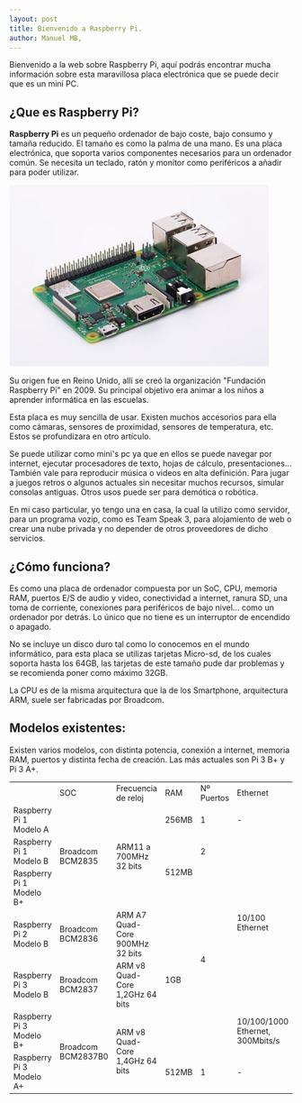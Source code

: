 ```yaml
---
layout: post
title: Bienvenido a Raspberry Pi.
author: Manuel MB,
---
```

Bienvenido a la web sobre Raspberry Pi, aquí podrás encontrar mucha información sobre esta maravillosa placa electrónica que se puede decir que es un mini PC.

<h2>¿Que es Raspberry Pi?</h2>

**Raspberry Pi** es un pequeño ordenador de bajo coste, bajo consumo y tamaña reducido. El tamaño es como la palma de una mano. Es una placa electrónica, que soporta varios componentes necesarios para un ordenador común. Se necesita un teclado, ratón y monitor como periféricos a añadir para poder utilizar.

<img src="/images/raspberry3b.jpg" alt="Foto de una Raspaberry Pi." />

Su origen fue en Reino Unido, allí se creó la organización "Fundación Raspberry Pi" en 2009. Su principal objetivo era animar a los niños a aprender informática en las escuelas.

Esta placa es muy sencilla de usar. Existen muchos accesorios para ella como cámaras, sensores de proximidad, sensores de temperatura, etc. Estos se profundizara en otro artículo.

Se puede utilizar como mini's pc ya que en ellos se puede navegar por internet, ejecutar procesadores de texto, hojas de cálculo, presentaciones... También vale para reproducir música o videos en alta definición. Para jugar a juegos retros o algunos actuales sin necesitar muchos recursos, simular consolas antiguas. Otros usos puede ser para demótica o robótica.

En mi caso particular, yo tengo una en casa, la cual la utilizo como servidor, para un programa vozip, como es Team Speak 3, para alojamiento de web o crear una nube privada y no depender de otros proveedores de dicho servicios.


<h2>¿Cómo funciona?</h2>

Es como una placa de ordenador compuesta por un SoC, CPU, memoria RAM, puertos E/S de audio y video, conectividad a internet, ranura SD, una toma de corriente, conexiones para periféricos de bajo nivel... como un ordenador por detrás. Lo único que no tiene es un interruptor de encendido o apagado.

No se incluye un disco duro tal como lo conocemos en el mundo informático, para esta placa se utilizas tarjetas Micro-sd, de los cuales soporta hasta los 64GB, las tarjetas de este tamaño pude dar problemas y se recomienda poner como máximo 32GB.

La CPU es de la misma arquitectura que la de los Smartphone, arquitectura ARM, suele ser fabricadas por Broadcom.


<h2>Modelos existentes:</h2>

Existen varios modelos, con distinta potencia, conexión a internet, memoria RAM, puertos y distinta fecha de creación. Las más actuales son Pi 3 B+ y Pi 3 A+.

<table>
	<tr>
		<td></td>
		<td>SOC</td>
		<td>Frecuencia de reloj</td>
		<td>RAM</td>
		<td>Nº Puertos</td>
		<td>Ethernet</td>
		<td>Wireless</td>
		<td>Bluetooth</td>
		<td>Consumo energético</td>
	</tr>
	<tr>
		<td>Raspberry Pi 1 Modelo A</td>
		<td rowspan="3">Broadcom BCM2835</td>
		<td rowspan="3">ARM11 a 700MHz 32 bits</td>
		<td>256MB</td>
		<td>1</td>
		<td>-</td>
		<td>-</td>
		<td>-</td>
		<td>500mA (2,5W)</td>
	</tr>
	<tr>
		<td>Raspberry Pi 1 Modelo B</td>
		<td rowspan="2">512MB</td>
		<td>2</td>
		<td rowspan="4">10/100 Ethernet</td>
		<td>-</td>
		<td>-</td>
		<td>700mA (3,5W)</td>
	</tr>
	<tr>
		<td>Raspberry Pi 1 Modelo B+</td>
		<td rowspan="4">4</td>
		<td rowspan="2">-</td>
		<td rowspan="2">-</td>
		<td>600mA (3,0W)</td>
	</tr>
	<tr>
		<td>Raspberry Pi 2 Modelo B</td>
		<td>Broadcom BCM2836</td>
		<td>ARM A7 Quad-Core 900MHz 32 bits</td>
		<td rowspan="3">1GB</td>
		<td rowspan="4">800mA (4,0W)</td>
	</tr>
	<tr>
		<td>Raspberry Pi 3 Modelo B</td>
		<td>Broadcom BCM2837</td>
		<td>ARM v8 Quad-Core 1,2GHz 64 bits</td>
		<td>Wifi 802.11n</td>
		<td>Bluetooth 4.1</td>
	</tr>
	<tr>
		<td>Raspberry Pi 3 Modelo B+</td>
		<td rowspan="2">Broadcom BCM2837B0</td>
		<td rowspan="2">ARM v8 Quad-Core 1,4GHz 64 bits</td>
		<td>10/100/1000 Ethernet, 300Mbits/s</td>
		<td rowspan="2">Wifi 802.11.b/g/n/ac</td>
		<td rowspan="2">Bluetooth 4.2 BLE</td>
	</tr>
	<tr>
		<td>Raspberry Pi 3 Modelo A+</td>
		<td>512MB</td>
		<td>1</td>
		<td>-</td>
	</tr>
</table>
<br>